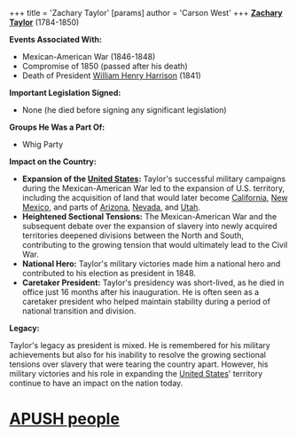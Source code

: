 +++
 title = 'Zachary Taylor'
[params]
	author = 'Carson West'
+++
**[Zachary Taylor](./../zachary-taylor/)** (1784-1850)

**Events Associated With:**

* Mexican-American War (1846-1848)
* Compromise of 1850 (passed after his death)
* Death of President [William Henry Harrison](./../william-henry-harrison/) (1841)

**Important Legislation Signed:**

* None (he died before signing any significant legislation)

**Groups He Was a Part Of:**

* Whig Party

**Impact on the Country:**

* **Expansion of the [United States](./../united-states/):** Taylor's successful military campaigns during the Mexican-American War led to the expansion of U.S. territory, including the acquisition of land that would later become [California](./../california/), [New Mexico](./../new-mexico/), and parts of [Arizona](./../arizona/), [Nevada](./../nevada/), and [Utah](./../utah/).
* **Heightened Sectional Tensions:** The Mexican-American War and the subsequent debate over the expansion of slavery into newly acquired territories deepened divisions between the North and South, contributing to the growing tension that would ultimately lead to the Civil War.
* **National Hero:** Taylor's military victories made him a national hero and contributed to his election as president in 1848.
* **Caretaker President:** Taylor's presidency was short-lived, as he died in office just 16 months after his inauguration. He is often seen as a caretaker president who helped maintain stability during a period of national transition and division.

**Legacy:**

Taylor's legacy as president is mixed. He is remembered for his military achievements but also for his inability to resolve the growing sectional tensions over slavery that were tearing the country apart. However, his military victories and his role in expanding the [United States](./../united-states/)' territory continue to have an impact on the nation today.
# [APUSH people](./../apush-people/)